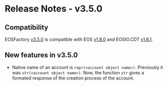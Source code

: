 # Release Notes - v3.5.0

## Compatibility

EOSFactory [v3.5.0](https://github.com/tokenika/eosfactory/releases/tag/v3.5.0) is compatible with EOS [v1.8.0](https://github.com/EOSIO/eos/releases/tag/v1.8.0) and EOSIO.CDT [v1.6.1](https://github.com/EOSIO/eosio.cdt/releases/tag/v1.6.1).

## New features in v3.5.0

* Native name of an account is `repr(<account object name>)`. Previously it was `str(<account object name>)`. Now, the function `str` gives a formated response of the creation process of the account.
